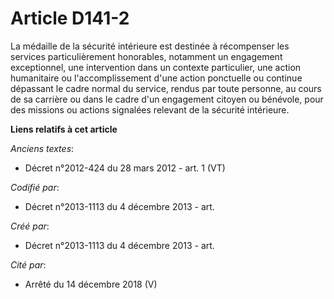 # Article D141-2

La médaille de la sécurité intérieure est destinée à récompenser les services particulièrement honorables, notamment un
engagement exceptionnel, une intervention dans un contexte particulier, une action humanitaire ou l'accomplissement d'une
action ponctuelle ou continue dépassant le cadre normal du service, rendus par toute personne, au cours de sa carrière ou
dans le cadre d'un engagement citoyen ou bénévole, pour des missions ou actions signalées relevant de la sécurité intérieure.

**Liens relatifs à cet article**

_Anciens textes_:

  - Décret n°2012-424 du 28 mars 2012 - art. 1 (VT)

_Codifié par_:

  - Décret n°2013-1113 du 4 décembre 2013 - art.

_Créé par_:

  - Décret n°2013-1113 du 4 décembre 2013 - art.

_Cité par_:

  - Arrêté du 14 décembre 2018 (V)
